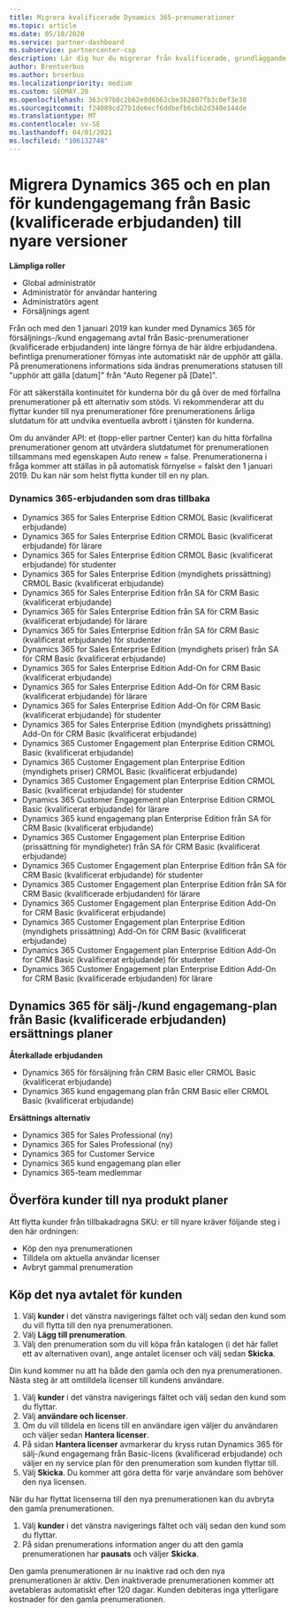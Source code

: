 ```yaml
---
title: Migrera kvalificerade Dynamics 365-prenumerationer
ms.topic: article
ms.date: 05/18/2020
ms.service: partner-dashboard
ms.subservice: partnercenter-csp
description: Lär dig hur du migrerar från kvalificerade, grundläggande Dynamics 365-prenumerationer till en ny prenumeration innan befintliga prenumerationer upphör att gälla.
author: Brentserbus
ms.author: brserbus
ms.localizationpriority: medium
ms.custom: SEOMAY.20
ms.openlocfilehash: 363c97b8c2b62e8d6b62cbe3b2807fb3c0ef3e38
ms.sourcegitcommit: f24089cd27b1de6ecf6ddbefb6cbb2d340e144de
ms.translationtype: MT
ms.contentlocale: sv-SE
ms.lasthandoff: 04/01/2021
ms.locfileid: "106132748"
---
```

# <a name="migrate-dynamics-365-and-customer-engagement-plan-from-basic-qualified-offers-to-newer-versions"></a>Migrera Dynamics 365 och en plan för kundengagemang från Basic (kvalificerade erbjudanden) till nyare versioner

**Lämpliga roller**

- Global administratör
- Administratör för användar hantering
- Administratörs agent
- Försäljnings agent

Från och med den 1 januari 2019 kan kunder med Dynamics 365 för försäljnings-/kund engagemang avtal från Basic-prenumerationer (kvalificerade erbjudanden) inte längre förnya de här äldre erbjudandena. befintliga prenumerationer förnyas inte automatiskt när de upphör att gälla. På prenumerationens informations sida ändras prenumerations statusen till "upphör att gälla [datum]" från "Auto Regener på [Date]". 

För att säkerställa kontinuitet för kunderna bör du gå över de med förfallna prenumerationer på ett alternativ som stöds. Vi rekommenderar att du flyttar kunder till nya prenumerationer före prenumerationens årliga slutdatum för att undvika eventuella avbrott i tjänsten för kunderna.

Om du använder API: et (topp-eller partner Center) kan du hitta förfallna prenumerationer genom att utvärdera slutdatumet för prenumerationen tillsammans med egenskapen Auto renew = false. Prenumerationerna i fråga kommer att ställas in på automatisk förnyelse = falskt den 1 januari 2019. Du kan när som helst flytta kunder till en ny plan. 

### <a name="the-dynamics-365-offers-being-retired"></a>Dynamics 365-erbjudanden som dras tillbaka

- Dynamics 365 for Sales Enterprise Edition CRMOL Basic (kvalificerat erbjudande)
- Dynamics 365 for Sales Enterprise Edition CRMOL Basic (kvalificerat erbjudande) för lärare
- Dynamics 365 for Sales Enterprise Edition CRMOL Basic (kvalificerat erbjudande) för studenter
- Dynamics 365 for Sales Enterprise Edition (myndighets prissättning) CRMOL Basic (kvalificerat erbjudande)
- Dynamics 365 för Sales Enterprise Edition från SA för CRM Basic (kvalificerat erbjudande)
- Dynamics 365 för Sales Enterprise Edition från SA för CRM Basic (kvalificerat erbjudande) för lärare
- Dynamics 365 för Sales Enterprise Edition från SA för CRM Basic (kvalificerat erbjudande) för studenter
- Dynamics 365 for Sales Enterprise Edition (myndighets priser) från SA för CRM Basic (kvalificerat erbjudande)
- Dynamics 365 for Sales Enterprise Edition Add-On for CRM Basic (kvalificerat erbjudande)
- Dynamics 365 for Sales Enterprise Edition Add-On för CRM Basic (kvalificerat erbjudande) för lärare
- Dynamics 365 for Sales Enterprise Edition Add-On för CRM Basic (kvalificerat erbjudande) för studenter
- Dynamics 365 for Sales Enterprise Edition (myndighets prissättning) Add-On för CRM Basic (kvalificerat erbjudande)
- Dynamics 365 Customer Engagement plan Enterprise Edition CRMOL Basic (kvalificerat erbjudande)
- Dynamics 365 Customer Engagement plan Enterprise Edition (myndighets priser) CRMOL Basic (kvalificerat erbjudande)
- Dynamics 365 Customer Engagement plan Enterprise Edition CRMOL Basic (kvalificerat erbjudande) för studenter
- Dynamics 365 Customer Engagement plan Enterprise Edition CRMOL Basic (kvalificerat erbjudande) för lärare
- Dynamics 365 kund engagemang plan Enterprise Edition från SA för CRM Basic (kvalificerat erbjudande)
- Dynamics 365 Customer Engagement plan Enterprise Edition (prissättning för myndigheter) från SA för CRM Basic (kvalificerat erbjudande)
- Dynamics 365 Customer Engagement plan Enterprise Edition från SA för CRM Basic (kvalificerat erbjudande) för studenter
- Dynamics 365 Customer Engagement plan Enterprise Edition från SA för CRM Basic (kvalificerade erbjudanden) för lärare
- Dynamics 365 Customer Engagement plan Enterprise Edition Add-On for CRM Basic (kvalificerat erbjudande)
- Dynamics 365 Customer Engagement plan Enterprise Edition (myndighets prissättning) Add-On för CRM Basic (kvalificerat erbjudande)
- Dynamics 365 Customer Engagement plan Enterprise Edition Add-On for CRM Basic (kvalificerat erbjudande) för studenter
- Dynamics 365 Customer Engagement plan Enterprise Edition Add-On for CRM Basic (kvalificerade erbjudanden) för lärare



## <a name="dynamics-365-for-sales-customer-engagement-plan-from-basic-qualified-offers-replacement-plans"></a>Dynamics 365 för sälj-/kund engagemang-plan från Basic (kvalificerade erbjudanden) ersättnings planer

**Återkallade erbjudanden**   

- Dynamics 365 för försäljning från CRM Basic eller CRMOL Basic (kvalificerat erbjudande)
- Dynamics 365 kund engagemang plan från CRM Basic eller CRMOL Basic (kvalificerat erbjudande)

**Ersättnings alternativ**
- Dynamics 365 for Sales Professional (ny)
- Dynamics 365 for Sales Professional (ny)
- Dynamics 365 for Customer Service
- Dynamics 365 kund engagemang plan eller
- Dynamics 365-team medlemmar



## <a name="transition-customers-to-new-product-plans"></a>Överföra kunder till nya produkt planer

Att flytta kunder från tillbakadragna SKU: er till nyare kräver följande steg i den här ordningen:

- Köp den nya prenumerationen
- Tilldela om aktuella användar licenser
- Avbryt gammal prenumeration

## <a name="purchase-the-new-plan-for-your-customer"></a>Köp det nya avtalet för kunden

1. Välj **kunder** i det vänstra navigerings fältet och välj sedan den kund som du vill flytta till den nya prenumerationen.
2. Välj **Lägg till prenumeration**.
3. Välj den prenumeration som du vill köpa från katalogen (i det här fallet ett av alternativen ovan), ange antalet licenser och välj sedan **Skicka**. 

Din kund kommer nu att ha både den gamla och den nya prenumerationen. Nästa steg är att omtilldela licenser till kundens användare.

1. Välj **kunder** i det vänstra navigerings fältet och välj sedan den kund som du flyttar.
2. Välj **användare och licenser**.
3. Om du vill tilldela en licens till en användare igen väljer du användaren och väljer sedan **Hantera licenser**. 
4. På sidan **Hantera licenser** avmarkerar du kryss rutan Dynamics 365 för sälj-/kund engagemang från Basic-licens (kvalificerad erbjudande) och väljer en ny service plan för den prenumeration som kunden flyttar till. 
5. Välj **Skicka**. Du kommer att göra detta för varje användare som behöver den nya licensen. 

När du har flyttat licenserna till den nya prenumerationen kan du avbryta den gamla prenumerationen. 

1. Välj **kunder** i det vänstra navigerings fältet och välj sedan den kund som du flyttar.
2. På sidan prenumerations information anger du att den gamla prenumerationen har **pausats** och väljer **Skicka**.

Den gamla prenumerationen är nu inaktive rad och den nya prenumerationen är aktiv. Den inaktiverade prenumerationen kommer att avetableras automatiskt efter 120 dagar. Kunden debiteras inga ytterligare kostnader för den gamla prenumerationen.
 

 



